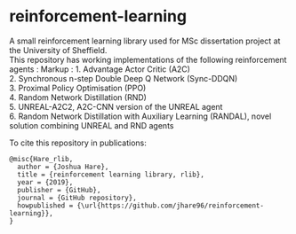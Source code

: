 # reinforcement-learning

A small reinforcement learning library used for MSc dissertation project at the University of Sheffield.  
This repository has working implementations of the following reinforcement agents :
Markup : 1. Advantage Actor Critic (A2C)  
          2. Synchronous n-step Double Deep Q Network (Sync-DDQN)  
          3. Proximal Policy Optimisation (PPO)  
          4. Random Network Distillation (RND)  
          5. UNREAL-A2C2, A2C-CNN version of the UNREAL agent  
          6. Random Network Distillation with Auxiliary Learning (RANDAL), novel solution combining UNREAL and RND agents  
          
          
          
          
To cite this repository in publications:

    @misc{Hare_rlib,
      author = {Joshua Hare},
      title = {reinforcement learning library, rlib},
      year = {2019},
      publisher = {GitHub},
      journal = {GitHub repository},
      howpublished = {\url{https://github.com/jhare96/reinforcement-learning}},
    }

